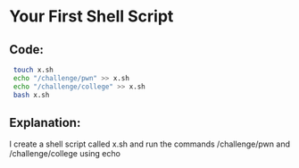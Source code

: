 #  Your First Shell Script

## Code:
```bash
 touch x.sh
 echo "/challenge/pwn" >> x.sh
 echo "/challenge/college" >> x.sh
 bash x.sh
```

 ## Explanation:
 I create a shell script called x.sh and run the commands /challenge/pwn and /challenge/college using echo
